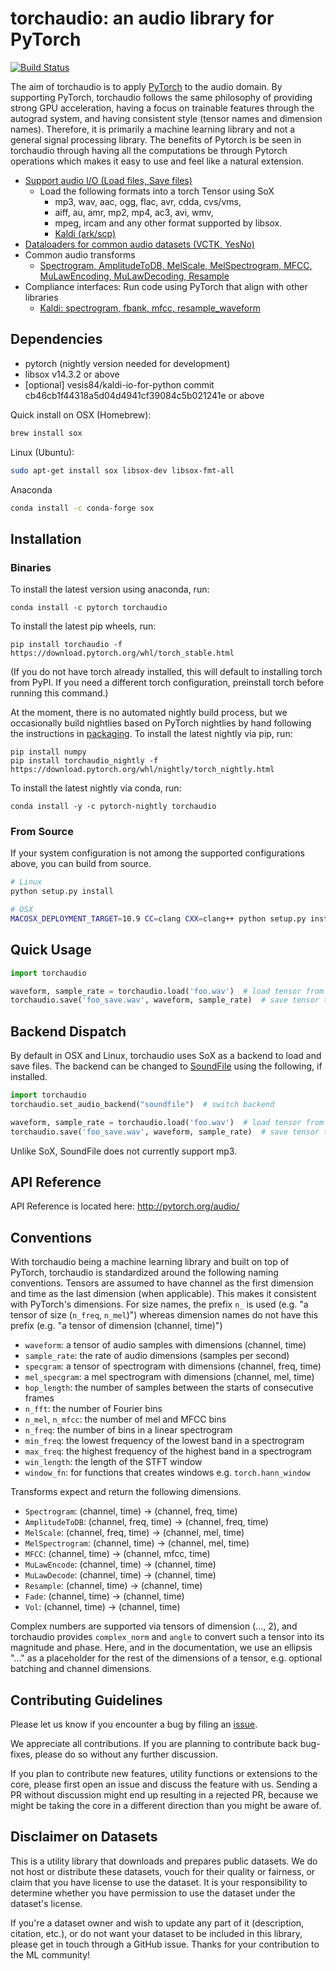 torchaudio: an audio library for PyTorch
========================================

[![Build Status](https://travis-ci.org/pytorch/audio.svg?branch=master)](https://travis-ci.org/pytorch/audio)

The aim of torchaudio is to apply [PyTorch](https://github.com/pytorch/pytorch) to
the audio domain. By supporting PyTorch, torchaudio follows the same philosophy
of providing strong GPU acceleration, having a focus on trainable features through
the autograd system, and having consistent style (tensor names and dimension names).
Therefore, it is primarily a machine learning library and not a general signal
processing library. The benefits of Pytorch is be seen in torchaudio through
having all the computations be through Pytorch operations which makes it easy
to use and feel like a natural extension.

- [Support audio I/O (Load files, Save files)](http://pytorch.org/audio/)
  - Load the following formats into a torch Tensor using SoX
    - mp3, wav, aac, ogg, flac, avr, cdda, cvs/vms,
    - aiff, au, amr, mp2, mp4, ac3, avi, wmv,
    - mpeg, ircam and any other format supported by libsox.
    - [Kaldi (ark/scp)](http://pytorch.org/audio/kaldi_io.html)
- [Dataloaders for common audio datasets (VCTK, YesNo)](http://pytorch.org/audio/datasets.html)
- Common audio transforms
    - [Spectrogram, AmplitudeToDB, MelScale, MelSpectrogram, MFCC, MuLawEncoding, MuLawDecoding, Resample](http://pytorch.org/audio/transforms.html)
- Compliance interfaces: Run code using PyTorch that align with other libraries
    - [Kaldi: spectrogram, fbank, mfcc, resample_waveform](https://pytorch.org/audio/compliance.kaldi.html)

Dependencies
------------
* pytorch (nightly version needed for development)
* libsox v14.3.2 or above
* [optional] vesis84/kaldi-io-for-python commit cb46cb1f44318a5d04d4941cf39084c5b021241e or above

Quick install on
OSX (Homebrew):
```bash
brew install sox
```
Linux (Ubuntu):
```bash
sudo apt-get install sox libsox-dev libsox-fmt-all
```
Anaconda
```bash
conda install -c conda-forge sox
```

Installation
------------

### Binaries

To install the latest version using anaconda, run:
```
conda install -c pytorch torchaudio
```

To install the latest pip wheels, run:

```
pip install torchaudio -f https://download.pytorch.org/whl/torch_stable.html
```

(If you do not have torch already installed, this will default to installing
torch from PyPI. If you need a different torch configuration, preinstall torch
before running this command.)

At the moment, there is no automated nightly build process, but we occasionally
build nightlies based on PyTorch nightlies by hand following the instructions in
[packaging](packaging).  To install the latest nightly via pip, run:

```
pip install numpy
pip install torchaudio_nightly -f https://download.pytorch.org/whl/nightly/torch_nightly.html
```

To install the latest nightly via conda, run:

```
conda install -y -c pytorch-nightly torchaudio
```


### From Source

If your system configuration is not among the supported configurations
above, you can build from source.

```bash
# Linux
python setup.py install

# OSX
MACOSX_DEPLOYMENT_TARGET=10.9 CC=clang CXX=clang++ python setup.py install
```

Quick Usage
-----------

```python
import torchaudio

waveform, sample_rate = torchaudio.load('foo.wav')  # load tensor from file
torchaudio.save('foo_save.wav', waveform, sample_rate)  # save tensor to file
```

Backend Dispatch
----------------

By default in OSX and Linux, torchaudio uses SoX as a backend to load and save files.
The backend can be changed to [SoundFile](https://pysoundfile.readthedocs.io/en/latest/)
using the following, if installed.

```python
import torchaudio
torchaudio.set_audio_backend("soundfile")  # switch backend

waveform, sample_rate = torchaudio.load('foo.wav')  # load tensor from file, as usual
torchaudio.save('foo_save.wav', waveform, sample_rate)  # save tensor to file, as usual
```

Unlike SoX, SoundFile does not currently support mp3.

API Reference
-------------

API Reference is located here: http://pytorch.org/audio/

Conventions
-----------

With torchaudio being a machine learning library and built on top of PyTorch,
torchaudio is standardized around the following naming conventions. Tensors are
assumed to have channel as the first dimension and time as the last
dimension (when applicable). This makes it consistent with PyTorch's dimensions.
For size names, the prefix `n_` is used (e.g. "a tensor of size (`n_freq`, `n_mel`)")
whereas dimension names do not have this prefix (e.g. "a tensor of
dimension (channel, time)")

* `waveform`: a tensor of audio samples with dimensions (channel, time)
* `sample_rate`: the rate of audio dimensions (samples per second)
* `specgram`: a tensor of spectrogram with dimensions (channel, freq, time)
* `mel_specgram`: a mel spectrogram with dimensions (channel, mel, time)
* `hop_length`: the number of samples between the starts of consecutive frames
* `n_fft`: the number of Fourier bins
* `n_mel`, `n_mfcc`: the number of mel and MFCC bins
* `n_freq`: the number of bins in a linear spectrogram
* `min_freq`: the lowest frequency of the lowest band in a spectrogram
* `max_freq`: the highest frequency of the highest band in a spectrogram
* `win_length`: the length of the STFT window
* `window_fn`: for functions that creates windows e.g. `torch.hann_window`

Transforms expect and return the following dimensions.

* `Spectrogram`: (channel, time) -> (channel, freq, time)
* `AmplitudeToDB`: (channel, freq, time) -> (channel, freq, time)
* `MelScale`: (channel, freq, time) -> (channel, mel, time)
* `MelSpectrogram`: (channel, time) -> (channel, mel, time)
* `MFCC`: (channel, time) -> (channel, mfcc, time)
* `MuLawEncode`: (channel, time) -> (channel, time)
* `MuLawDecode`: (channel, time) -> (channel, time)
* `Resample`: (channel, time) -> (channel, time)
* `Fade`: (channel, time) -> (channel, time)
* `Vol`: (channel, time) -> (channel, time)

Complex numbers are supported via tensors of dimension (..., 2), and torchaudio provides `complex_norm` and `angle` to convert such a tensor into its magnitude and phase. Here, and in the documentation, we use an ellipsis "..." as a placeholder for the rest of the dimensions of a tensor, e.g. optional batching and channel dimensions.

Contributing Guidelines
-----------------------

Please let us know if you encounter a bug by filing an [issue](https://github.com/pytorch/audio/issues).

We appreciate all contributions. If you are planning to contribute back
bug-fixes, please do so without any further discussion.

If you plan to contribute new features, utility functions or extensions to the
core, please first open an issue and discuss the feature with us. Sending a PR
without discussion might end up resulting in a rejected PR, because we might be
taking the core in a different direction than you might be aware of.

Disclaimer on Datasets
----------------------

This is a utility library that downloads and prepares public datasets. We do not host or distribute these datasets, vouch for their quality or fairness, or claim that you have license to use the dataset. It is your responsibility to determine whether you have permission to use the dataset under the dataset's license.

If you're a dataset owner and wish to update any part of it (description, citation, etc.), or do not want your dataset to be included in this library, please get in touch through a GitHub issue. Thanks for your contribution to the ML community!
